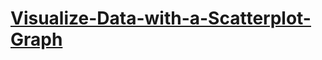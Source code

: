 # [Visualize-Data-with-a-Scatterplot-Graph](https://rocode2000.github.io/Visualize-Data-with-a-Scatterplot-Graph/)
